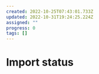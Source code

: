 ```yaml
---
created: 2022-10-25T07:43:01.733Z
updated: 2022-10-31T19:24:25.224Z
assigned: ""
progress: 0
tags: []
---
```


# Import status
